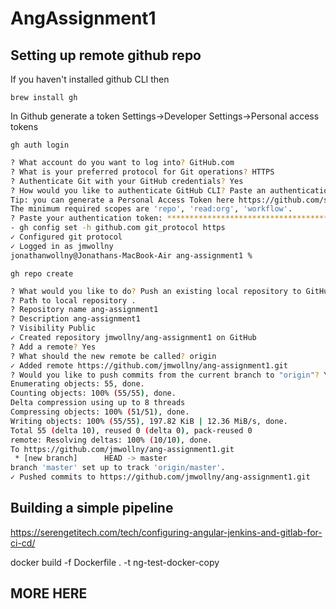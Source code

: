 # AngAssignment1

## Setting up remote github repo

If you haven't installed github CLI then 

`brew install gh`

In Github generate a token Settings->Developer Settings->Personal access tokens

`gh auth login`

```bash
? What account do you want to log into? GitHub.com
? What is your preferred protocol for Git operations? HTTPS
? Authenticate Git with your GitHub credentials? Yes
? How would you like to authenticate GitHub CLI? Paste an authentication token
Tip: you can generate a Personal Access Token here https://github.com/settings/tokens
The minimum required scopes are 'repo', 'read:org', 'workflow'.
? Paste your authentication token: ****************************************
- gh config set -h github.com git_protocol https
✓ Configured git protocol
✓ Logged in as jmwollny
jonathanwollny@Jonathans-MacBook-Air ang-assignment1 % 
```

`gh repo create`

```bash
? What would you like to do? Push an existing local repository to GitHub
? Path to local repository .
? Repository name ang-assignment1
? Description ang-assignment1
? Visibility Public
✓ Created repository jmwollny/ang-assignment1 on GitHub
? Add a remote? Yes
? What should the new remote be called? origin
✓ Added remote https://github.com/jmwollny/ang-assignment1.git
? Would you like to push commits from the current branch to "origin"? Yes
Enumerating objects: 55, done.
Counting objects: 100% (55/55), done.
Delta compression using up to 8 threads
Compressing objects: 100% (51/51), done.
Writing objects: 100% (55/55), 197.82 KiB | 12.36 MiB/s, done.
Total 55 (delta 10), reused 0 (delta 0), pack-reused 0
remote: Resolving deltas: 100% (10/10), done.
To https://github.com/jmwollny/ang-assignment1.git
 * [new branch]      HEAD -> master
branch 'master' set up to track 'origin/master'.
✓ Pushed commits to https://github.com/jmwollny/ang-assignment1.git
```

## Building a simple pipeline
https://serengetitech.com/tech/configuring-angular-jenkins-and-gitlab-for-ci-cd/

docker build -f Dockerfile . -t ng-test-docker-copy

## MORE HERE
